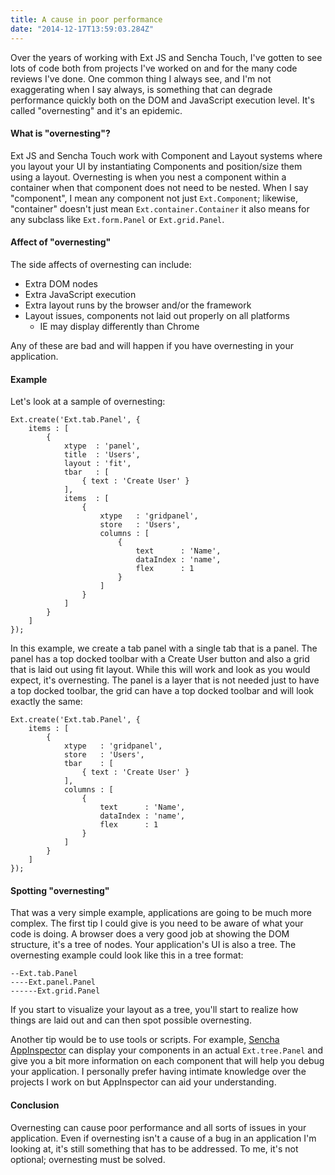 ```yaml
---
title: A cause in poor performance
date: "2014-12-17T13:59:03.284Z"
---
```


Over the years of working with Ext JS and Sencha Touch, I've gotten to see lots of code both from projects I've worked on and for the many code reviews I've done. One common thing I always see, and I'm not exaggerating when I say always, is something that can degrade performance quickly both on the DOM and JavaScript execution level. It's called "overnesting" and it's an epidemic.

#### What is "overnesting"?

Ext JS and Sencha Touch work with Component and Layout systems where you layout your UI by instantiating Components and position/size them using a layout. Overnesting is when you nest a component within a container when that component does not need to be nested. When I say "component", I mean any component not just `Ext.Component`; likewise, "container" doesn't just mean `Ext.container.Container` it also means for any subclass like `Ext.form.Panel` or `Ext.grid.Panel`.

#### Affect of "overnesting"

The side affects of overnesting can include:

- Extra DOM nodes
- Extra JavaScript execution
- Extra layout runs by the browser and/or the framework
- Layout issues, components not laid out properly on all platforms
 	- IE may display differently than Chrome

Any of these are bad and will happen if you have overnesting in your application.

#### Example

Let's look at a sample of overnesting:

    Ext.create('Ext.tab.Panel', {
        items : [
            {
                xtype  : 'panel',
                title  : 'Users',
                layout : 'fit',
                tbar   : [
                    { text : 'Create User' }
                ],
                items  : [
                    {
                        xtype   : 'gridpanel',
                        store   : 'Users',
                        columns : [
                            {
                                text      : 'Name',
                                dataIndex : 'name',
                                flex      : 1
                            }
                        ]
                    }
                ]
            }
        ]
    });

In this example, we create a tab panel with a single tab that is a panel. The panel has a top docked toolbar with a Create User button and also a grid that is laid out using fit layout. While this will work and look as you would expect, it's overnesting. The panel is a layer that is not needed just to have a top docked toolbar, the grid can have a top docked toolbar and will look exactly the same:

    Ext.create('Ext.tab.Panel', {
        items : [
            {
                xtype   : 'gridpanel',
                store   : 'Users',
                tbar    : [
                    { text : 'Create User' }
                ],
                columns : [
                    {
                        text      : 'Name',
                        dataIndex : 'name',
                        flex      : 1
                    }
                ]
            }
        ]
    });

#### Spotting "overnesting"

That was a very simple example, applications are going to be much more complex. The first tip I could give is you need to be aware of what your code is doing. A browser does a very good job at showing the DOM structure, it's a tree of nodes. Your application's UI is also a tree. The overnesting example could look like this in a tree format:

    --Ext.tab.Panel
    ----Ext.panel.Panel
    ------Ext.grid.Panel

If you start to visualize your layout as a tree, you'll start to realize how things are laid out and can then spot possible overnesting.

Another tip would be to use tools or scripts. For example, [Sencha AppInspector](https://chrome.google.com/webstore/detail/app-inspector-for-sencha/pbeapidedgdpniokbedbfbaacglkceae) can display your components in an actual `Ext.tree.Panel` and give you a bit more information on each component that will help you debug your application. I personally prefer having intimate knowledge over the projects I work on but AppInspector can aid your understanding.

#### Conclusion

Overnesting can cause poor performance and all sorts of issues in your application. Even if overnesting isn't a cause of a bug in an application I'm looking at, it's still something that has to be addressed. To me, it's not optional; overnesting must be solved.
